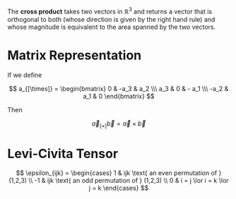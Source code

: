 The **cross product** takes two vectors in $\mathbb{R}^3$ and returns a vector that is orthogonal to both (whose direction is given by the right hand rule) and whose magnitude is equivalent to the area spanned by the two vectors.

# Matrix Representation

If we define

$$
a_{[\times]} = \begin{bmatrix}
0 & -a_3 & a_2 \\\
a_3 & 0 & - a_1 \\\
-a_2 & a_1 & 0
\end{bmatrix}
$$

Then 

$$
\vec{a}_{[\times]}\vec{b} = \vec{a}\times\vec{b}
$$

# Levi-Civita Tensor

$$
\epsilon_{ijk} = \begin{cases}
1 & ijk \text{ an even permutation of } (1,2,3) \\
-1 & ijk \text{ an odd permutation of } (1,2,3) \\
0 & i = j \lor i = k \lor j = k
\end{cases}
$$